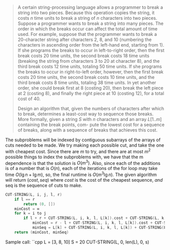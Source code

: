 > A certain string-processing language allows a programmer to break a string into two pieces. Because this operation copies the string, it costs $n$ time units to break a string of $n$ characters into two pieces. Suppose a programmer wants to break a string into many pieces. The order in which the breaks occur can affect the total amount of time used. For example, suppose that the programmer wants to break a $20$-character string after characters $2$, $8$, and $10$ (numbering the characters in ascending order from the left-hand end, starting from $1$). If she programs the breaks to occur in left-to-right order, then the first break costs $20$ time units, the second break costs $18$ time units (breaking the string from characters $3$ to $20$ at character $8$), and the third break costs $12$ time units, totaling $50$ time units. If she programs the breaks to occur in right-to-left order, however, then the first break costs $20$ time units, the second break costs $10$ time units, and the third break costs $8$ time units, totaling $38$ time units. In yet another order, she could break first at $8$ (costing $20$), then break the left piece at $2$ (costing $8$), and finally the right piece at $10$ (costing $12$), for a total cost of $40$.
>
> Design an algorithm that, given the numbers of characters after which to break, determines a least-cost way to sequence those breaks. More formally, given a string $S$ with $n$ characters and an array $L[1..m]$ containing the break points, com- pute the lowest cost for a sequence of breaks, along with a sequence of breaks that achieves this cost.

The subproblems will be indexed by contiguous subarrays of the arrays of cuts needed to be made. We try making each possible cut, and take the one with cheapest cost. Since there are $m$ to try, and there are at most $m^2$ possible things to index the subproblems with, we have that the m dependence is that the solution is $O(m^3)$. Also, since each of the additions is of a number that is $O(n)$, each of the iterations of the for loop may take time $O(\lg n + \lg m)$, so, the final runtime is $O(m^3 \lg n)$. The given algorithm will return $(cost, seq)$ where $cost$ is the cost of the cheapest sequence, $and$ seq is the sequence of cuts to make.

```cpp
CUT-STRING(L, i, j, l, r)
    if l == r
        return (0, [])
    minCost = ∞
    for k = i to j
        if l + r + CUT-STRING(L, i, k, l, L[k]).cost + CUT-STRING(L, k, j, L[k], j).cost < minCost
            minCost = r - l + CUT-STRING(L, i, k, l, L[k]).cost + CUT-STRING(L, k+1, j, L[k], j).cost
            minSeq = L[k] + CUT-STRING(L, i, k, l, L[k]) + CUT-STRING(L, i, k+1, l, L[k])
    return (minCost, minSeq)
```

Sample call:
``cpp
    L = [3, 8, 10]
    S = 20
    CUT-STRING(L, 0, len(L), 0, s)
```
